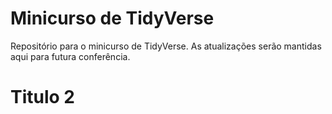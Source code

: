 # Minicurso de TidyVerse

Repositório para o minicurso de TidyVerse. As atualizações serão mantidas aqui para futura conferência.

# Titulo 2